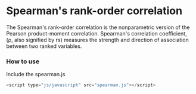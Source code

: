 # Spearman's rank-order correlation
The Spearman's rank-order correlation is the nonparametric version of the Pearson product-moment correlation. Spearman's correlation coefficient, (ρ, also signified by rs) measures the strength and direction of association between two ranked variables.

### How to use
Include the spearman.js
``` js
<script type="js/javascript" src="spearman.js"></script>
```

